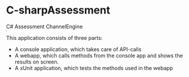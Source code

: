 # C-sharpAssessment
C# Assessment ChannelEngine

This application consists of three parts:
- A console application, which takes care of API-calls
- A webapp, which calls methods from the console app and shows the
results on screen.
- A xUnit application, which tests the methods used in the webapp
